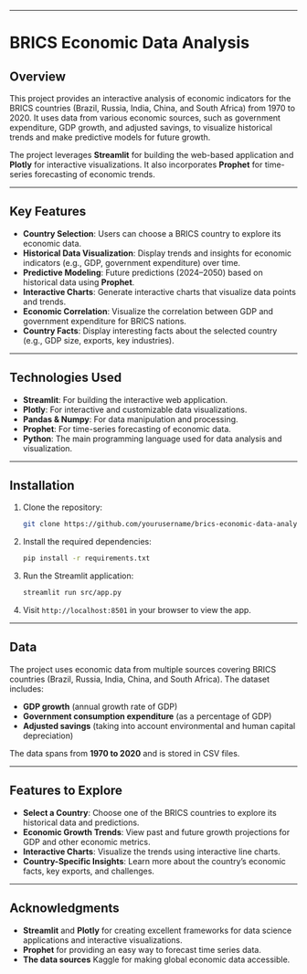 
---

# BRICS Economic Data Analysis

## Overview

This project provides an interactive analysis of economic indicators for the BRICS countries (Brazil, Russia, India, China, and South Africa) from 1970 to 2020. It uses data from various economic sources, such as government expenditure, GDP growth, and adjusted savings, to visualize historical trends and make predictive models for future growth. 

The project leverages **Streamlit** for building the web-based application and **Plotly** for interactive visualizations. It also incorporates **Prophet** for time-series forecasting of economic trends.

---

## Key Features

- **Country Selection**: Users can choose a BRICS country to explore its economic data.
- **Historical Data Visualization**: Display trends and insights for economic indicators (e.g., GDP, government expenditure) over time.
- **Predictive Modeling**: Future predictions (2024–2050) based on historical data using **Prophet**.
- **Interactive Charts**: Generate interactive charts that visualize data points and trends.
- **Economic Correlation**: Visualize the correlation between GDP and government expenditure for BRICS nations.
- **Country Facts**: Display interesting facts about the selected country (e.g., GDP size, exports, key industries).

---

## Technologies Used

- **Streamlit**: For building the interactive web application.
- **Plotly**: For interactive and customizable data visualizations.
- **Pandas & Numpy**: For data manipulation and processing.
- **Prophet**: For time-series forecasting of economic data.
- **Python**: The main programming language used for data analysis and visualization.

---

## Installation

1. Clone the repository:
    ```bash
    git clone https://github.com/yourusername/brics-economic-data-analysis.git
    ```

2. Install the required dependencies:
    ```bash
    pip install -r requirements.txt
    ```

3. Run the Streamlit application:
    ```bash
    streamlit run src/app.py
    ```

4. Visit `http://localhost:8501` in your browser to view the app.

---

## Data

The project uses economic data from multiple sources covering BRICS countries (Brazil, Russia, India, China, and South Africa). The dataset includes:

- **GDP growth** (annual growth rate of GDP)
- **Government consumption expenditure** (as a percentage of GDP)
- **Adjusted savings** (taking into account environmental and human capital depreciation)

The data spans from **1970 to 2020** and is stored in CSV files.

---

## Features to Explore

- **Select a Country**: Choose one of the BRICS countries to explore its historical data and predictions.
- **Economic Growth Trends**: View past and future growth projections for GDP and other economic metrics.
- **Interactive Charts**: Visualize the trends using interactive line charts.
- **Country-Specific Insights**: Learn more about the country’s economic facts, key exports, and challenges.

---

## Acknowledgments

- **Streamlit** and **Plotly** for creating excellent frameworks for data science applications and interactive visualizations.
- **Prophet** for providing an easy way to forecast time series data.
- **The data sources** Kaggle for making global economic data accessible.
